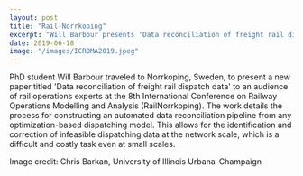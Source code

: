 ```yaml
---
layout: post
title: "Rail-Norrkoping"
excerpt: "Will Barbour presents 'Data reconciliation of freight rail dispatch data' at the International Conference on Railway Operations Modelling and Analysis."
date: 2019-06-18
image: "/images/ICROMA2019.jpeg"
---
```


PhD student Will Barbour traveled to Norrkoping, Sweden, to present a new paper titled 'Data reconciliation of freight rail dispatch data' to an audience of rail operations experts at the 8th International Conference on Railway Operations Modelling and Analysis (RailNorrkoping). The work details the process for constructing an automated data reconciliation pipeline from any optimization-based dispatching model. This allows for the identification and correction of infeasible dispatching data at the network scale, which is a difficult and costly task even at small scales.

Image credit: Chris Barkan, University of Illinois Urbana-Champaign
